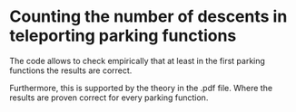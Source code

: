 # Counting the number of descents in teleporting parking functions

The code allows to check empirically that at least in the first parking functions the results are correct.

Furthermore, this is supported by the theory in the .pdf file. Where the results are proven correct for every parking function.